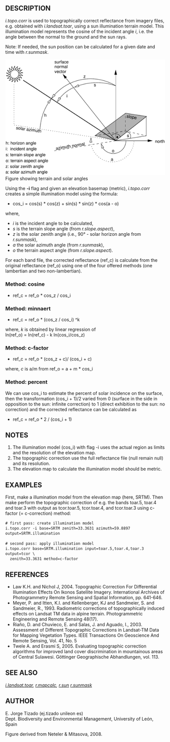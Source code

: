 ## DESCRIPTION

*i.topo.corr* is used to topographically correct reflectance from
imagery files, e.g. obtained with *i.landsat.toar*, using a sun
illumination terrain model. This illumination model represents the
cosine of the incident angle *i*, i.e. the angle between the normal to
the ground and the sun rays.

Note: If needed, the sun position can be calculated for a given date and
time with *r.sunmask*.

![Figure showing terrain and solar angles](i_topo_corr_angles.png)  
Figure showing terrain and solar angles

Using the **-i** flag and given an elevation basemap (metric),
*i.topo.corr* creates a simple illumination model using the formula:

- cos_i = cos(s) \* cos(z) + sin(s) \* sin(z) \* cos(a - o)

where,

- *i* is the incident angle to be calculated,
- *s* is the terrain slope angle (from *r.slope.aspect*),
- *z* is the solar zenith angle (i.e., 90° - solar horizon angle from
  *r.sunmask*),
- *a* the solar azimuth angle (from *r.sunmask*),
- *o* the terrain aspect angle (from *r.slope.aspect*).

For each band file, the corrected reflectance (ref_c) is calculate from
the original reflectance (ref_o) using one of the four offered methods
(one lambertian and two non-lambertian).

### Method: cosine

- ref_c = ref_o \* cos_z / cos_i

### Method: minnaert

- ref_c = ref_o \* (cos_z / cos_i) ^k

where, *k* is obtained by linear regression of  
ln(ref_o) = ln(ref_c) - k ln(cos_i/cos_z)

### Method: c-factor

- ref_c = ref_o \* (cos_z + c)/ (cos_i + c)

where, *c* is a/m from ref_o = a + m \* cos_i

### Method: percent

We can use cos_i to estimate the percent of solar incidence on the
surface, then the transformation (cos_i + 1)/2 varied from 0 (surface in
the side in opposition to the sun: infinite correction) to 1 (direct
exhibition to the sun: no correction) and the corrected reflectance can
be calculated as

- ref_c = ref_o \* 2 / (cos_i + 1)

## NOTES

1.  The illumination model (cos_i) with flag -i uses the actual region
    as limits and the resolution of the elevation map.
2.  The topographic correction use the full reflectance file (null
    remain null) and its resolution.
3.  The elevation map to calculate the illumination model should be
    metric.

## EXAMPLES

First, make a illumination model from the elevation map (here, SRTM).
Then make perform the topographic correction of e.g. the bands toar.5,
toar.4 and toar.3 with output as tcor.toar.5, tcor.toar.4, and
tcor.toar.3 using c-factor (= c-correction) method:

```shell
# first pass: create illumination model
i.topo.corr -i base=SRTM zenith=33.3631 azimuth=59.8897 output=SRTM.illumination

# second pass: apply illumination model
i.topo.corr base=SRTM.illumination input=toar.5,toar.4,toar.3 output=tcor \
  zenith=33.3631 method=c-factor
```

## REFERENCES

- Law K.H. and Nichol J, 2004. Topographic Correction For Differential
  Illumination Effects On Ikonos Satellite Imagery. International
  Archives of Photogrammetry Remote Sensing and Spatial Information, pp.
  641-646.
- Meyer, P. and Itten, K.I. and Kellenberger, KJ and Sandmeier, S. and
  Sandmeier, R., 1993. Radiometric corrections of topographically
  induced effects on Landsat TM data in alpine terrain. Photogrammetric
  Engineering and Remote Sensing 48(17).
- Riaño, D. and Chuvieco, E. and Salas, J. and Aguado, I., 2003.
  Assessment of Different Topographic Corrections in Landsat-TM Data for
  Mapping Vegetation Types. IEEE Transactions On Geoscience And Remote
  Sensing, Vol. 41, No. 5
- Twele A. and Erasmi S, 2005. Evaluating topographic correction
  algorithms for improved land cover discrimination in mountainous areas
  of Central Sulawesi. Göttinger Geographische Abhandlungen, vol. 113.

## SEE ALSO

*[i.landsat.toar](i.landsat.toar.md), [r.mapcalc](r.mapcalc.md),
[r.sun](r.sun.md) [r.sunmask](r.sunmask.md)*

## AUTHOR

E. Jorge Tizado (ej.tizado unileon es)  
Dept. Biodiversity and Environmental Management, University of León,
Spain

Figure derived from Neteler & Mitasova, 2008.
